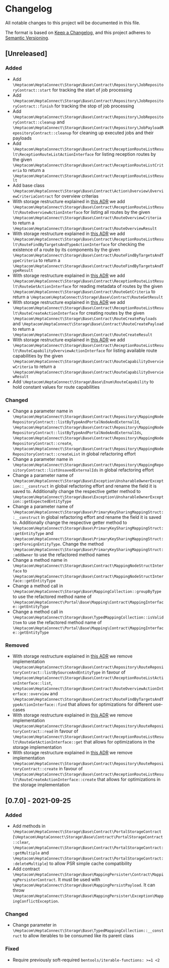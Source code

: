 # Changelog

All notable changes to this project will be documented in this file.

The format is based on [Keep a Changelog](https://keepachangelog.com/en/1.0.0/),
and this project adheres to [Semantic Versioning](https://semver.org/spec/v2.0.0.html).

## [Unreleased]

### Added

- Add `\Heptacom\HeptaConnect\Storage\Base\Contract\Repository\JobRepositoryContract::start` for tracking the start of job processing
- Add `\Heptacom\HeptaConnect\Storage\Base\Contract\Repository\JobRepositoryContract::finish` for tracking the stop of job processing
- Add `\Heptacom\HeptaConnect\Storage\Base\Contract\Repository\JobRepositoryContract::cleanup` and `\Heptacom\HeptaConnect\Storage\Base\Contract\Repository\JobPayloadRepositoryContract::cleanup` for cleaning up executed jobs and their payloads
- Add `\Heptacom\HeptaConnect\Storage\Base\Contract\ReceptionRouteListResult\ReceptionRouteListActionInterface` for listing reception routes by the given `\Heptacom\HeptaConnect\Storage\Base\Contract\ReceptionRouteListCriteria` to return a `\Heptacom\HeptaConnect\Storage\Base\Contract\ReceptionRouteListResult`
- Add base class `\Heptacom\HeptaConnect\Storage\Base\Contract\Action\Overview\OverviewCriteriaContract` for overview criterias
- With storage restructure explained in [this ADR](https://heptaconnect.io/reference/adr/2021-09-25-optimized-storage-actions/) we add `\Heptacom\HeptaConnect\Storage\Base\Contract\ReceptionRouteListResult\RouteOverviewActionInterface` for listing all routes by the given `\Heptacom\HeptaConnect\Storage\Base\Contract\RouteOverviewCriteria` to return a `\Heptacom\HeptaConnect\Storage\Base\Contract\RouteOverviewResult`
- With storage restructure explained in [this ADR](https://heptaconnect.io/reference/adr/2021-09-25-optimized-storage-actions/) we add `\Heptacom\HeptaConnect\Storage\Base\Contract\ReceptionRouteListResult\RouteFindByTargetsAndTypeActionInterface` for checking the existence of a route by its components by the given `\Heptacom\HeptaConnect\Storage\Base\Contract\RouteFindByTargetsAndTypeCriteria` to return a `\Heptacom\HeptaConnect\Storage\Base\Contract\RouteFindByTargetsAndTypeResult`
- With storage restructure explained in [this ADR](https://heptaconnect.io/reference/adr/2021-09-25-optimized-storage-actions/) we add `\Heptacom\HeptaConnect\Storage\Base\Contract\ReceptionRouteListResult\RouteGetActionInterface` for reading metadata of routes by the given `\Heptacom\HeptaConnect\Storage\Base\Contract\RouteGetCriteria` to return a `\Heptacom\HeptaConnect\Storage\Base\Contract\RouteGetResult`
- With storage restructure explained in [this ADR](https://heptaconnect.io/reference/adr/2021-09-25-optimized-storage-actions/) we add `\Heptacom\HeptaConnect\Storage\Base\Contract\ReceptionRouteListResult\RouteCreateActionInterface` for creating routes by the given `\Heptacom\HeptaConnect\Storage\Base\Contract\RouteCreatePayloads` and `\Heptacom\HeptaConnect\Storage\Base\Contract\RouteCreatePayload` to return a `\Heptacom\HeptaConnect\Storage\Base\Contract\RouteCreateResult`
- With storage restructure explained in [this ADR](https://heptaconnect.io/reference/adr/2021-09-25-optimized-storage-actions/) we add `\Heptacom\HeptaConnect\Storage\Base\Contract\ReceptionRouteListResult\RouteCapabilityOverviewActionInterface` for listing available route capabilities by the given `\Heptacom\HeptaConnect\Storage\Base\Contract\RouteCapabilityOverviewCriteria` to return a `\Heptacom\HeptaConnect\Storage\Base\Contract\RouteCapabilityOverviewResult`
- Add `\Heptacom\HeptaConnect\Storage\Base\Enum\RouteCapability` to hold constant values for route capabilities

### Changed

- Change a parameter name in `\Heptacom\HeptaConnect\Storage\Base\Contract\Repository\MappingNodeRepositoryContract::listByTypeAndPortalNodeAndExternalId`, `\Heptacom\HeptaConnect\Storage\Base\Contract\Repository\MappingNodeRepositoryContract::listByTypeAndPortalNodeAndExternalIds`, `\Heptacom\HeptaConnect\Storage\Base\Contract\Repository\MappingNodeRepositoryContract::create`, `\Heptacom\HeptaConnect\Storage\Base\Contract\Repository\MappingNodeRepositoryContract::createList` in global refactoring effort
- Change a parameter name in `\Heptacom\HeptaConnect\Storage\Base\Contract\Repository\MappingRepositoryContract::listUnsavedExternalIds` in global refactoring effort
- Change a parameter name of `\Heptacom\HeptaConnect\Storage\Base\Exception\UnsharableOwnerException::__construct` in global refactoring effort and rename the field it is saved to. Additionally change the respective getter method to `\Heptacom\HeptaConnect\Storage\Base\Exception\UnsharableOwnerException::getExpectedEntityType`
- Change a parameter name of `\Heptacom\HeptaConnect\Storage\Base\PrimaryKeySharingMappingStruct::__construct` in global refactoring effort and rename the field it is saved to. Additionally change the respective getter method to `\Heptacom\HeptaConnect\Storage\Base\PrimaryKeySharingMappingStruct::getEntityType` and `\Heptacom\HeptaConnect\Storage\Base\PrimaryKeySharingMappingStruct::getForeignEntityType`. Change the method `\Heptacom\HeptaConnect\Storage\Base\PrimaryKeySharingMappingStruct::addOwner` to use the refactored method names
- Change a method name in `\Heptacom\HeptaConnect\Storage\Base\Contract\MappingNodeStructInterface` to `\Heptacom\HeptaConnect\Storage\Base\Contract\MappingNodeStructInterface::getEntityType`
- Change a method call in `\Heptacom\HeptaConnect\Storage\Base\MappingCollection::groupByType` to use the refactored method name of `\Heptacom\HeptaConnect\Portal\Base\Mapping\Contract\MappingInterface::getEntityType`
- Change a method call in `\Heptacom\HeptaConnect\Storage\Base\TypedMappingCollection::isValidItem` to use the refactored method name of `\Heptacom\HeptaConnect\Portal\Base\Mapping\Contract\MappingInterface::getEntityType`

### Removed

- With storage restructure explained in [this ADR](https://heptaconnect.io/reference/adr/2021-09-25-optimized-storage-actions/) we remove implementation `\Heptacom\HeptaConnect\Storage\Base\Contract\Repository\RouteRepositoryContract::listBySourceAndEntityType` in favour of `\Heptacom\HeptaConnect\Storage\Base\Contract\ReceptionRouteListActionInterface::list`, `\Heptacom\HeptaConnect\Storage\Base\Contract\RouteOverviewActionInterface::overview` and `\Heptacom\HeptaConnect\Storage\Base\Contract\RouteFindByTargetsAndTypeActionInterface::find` that allows for optimizations for different use-cases
- With storage restructure explained in [this ADR](https://heptaconnect.io/reference/adr/2021-09-25-optimized-storage-actions/) we remove implementation `\Heptacom\HeptaConnect\Storage\Base\Contract\Repository\RouteRepositoryContract::read` in favour of `\Heptacom\HeptaConnect\Storage\Base\Contract\ReceptionRouteListResult\RouteGetActionInterface::get` that allows for optimizations in the storage implementation
- With storage restructure explained in [this ADR](https://heptaconnect.io/reference/adr/2021-09-25-optimized-storage-actions/) we remove implementation `\Heptacom\HeptaConnect\Storage\Base\Contract\Repository\RouteRepositoryContract::create` in favour of `\Heptacom\HeptaConnect\Storage\Base\Contract\ReceptionRouteListResult\RouteCreateActionInterface::create` that allows for optimizations in the storage implementation

## [0.7.0] - 2021-09-25

### Added

- Add methods in `\Heptacom\HeptaConnect\Storage\Base\Contract\PortalStorageContract` (`\Heptacom\HeptaConnect\Storage\Base\Contract\PortalStorageContract::clear`, `\Heptacom\HeptaConnect\Storage\Base\Contract\PortalStorageContract::getMultiple` and  `\Heptacom\HeptaConnect\Storage\Base\Contract\PortalStorageContract::deleteMultiple`) to allow PSR simple cache compatibility
- Add contract `\Heptacom\HeptaConnect\Storage\Base\MappingPersister\Contract\MappingPersisterContract`. It must be used with `\Heptacom\HeptaConnect\Storage\Base\MappingPersistPayload`. It can throw `\Heptacom\HeptaConnect\Storage\Base\MappingPersister\Exception\MappingConflictException`.

### Changed

- Change parameter in `\Heptacom\HeptaConnect\Storage\Base\TypedMappingCollection::__construct` to allow iterables to be consumed like its parent class

### Fixed

- Require previously soft-required `bentools/iterable-functions: >=1 <2`
